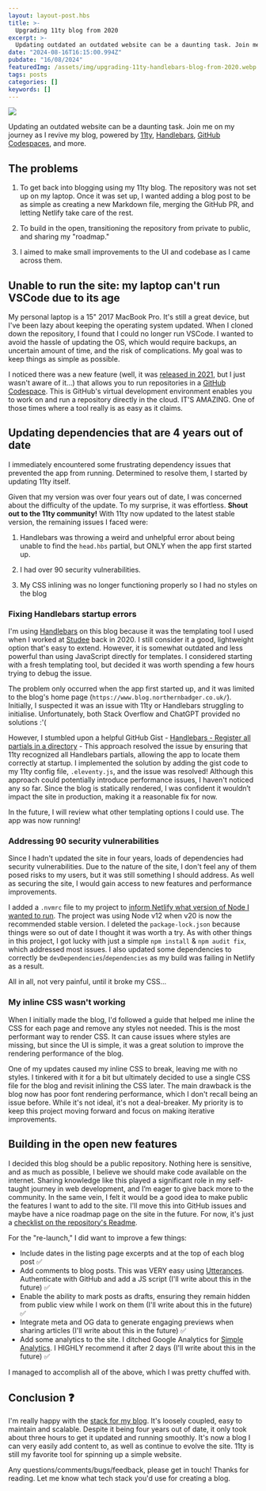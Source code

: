 ```yaml
---
layout: layout-post.hbs
title: >-
  Upgrading 11ty blog from 2020
excerpt: >-
  Updating outdated an outdated website can be a daunting task. Join me on my journey as I revive my blog, powered by 11ty, Handlebars, SCSS, Utterances, Netlify & GitHub Codespaces
date: "2024-08-16T16:15:00.994Z"
pubdate: "16/08/2024"
featuredImg: /assets/img/upgrading-11ty-handlebars-blog-from-2020.webp
tags: posts
categories: []
keywords: []
---
```


![]({{featuredImg}})

Updating an outdated website can be a daunting task. Join me on my journey as I revive my blog, powered by [11ty](https://www.11ty.dev/), [Handlebars](https://handlebarsjs.com/), [GitHub Codespaces](https://github.com/features/codespaces), and more.

## The problems

1. To get back into blogging using my 11ty blog. The repository was not set up on my laptop. Once it was set up, I wanted adding a blog post to be as simple as creating a new Markdown file, merging the GitHub PR, and letting Netlify take care of the rest.

2. To build in the open, transitioning the repository from private to public, and sharing my "roadmap."

3. I aimed to make small improvements to the UI and codebase as I came across them.

## Unable to run the site: my laptop can't run VSCode due to its age

My personal laptop is a 15" 2017 MacBook Pro. It's still a great device, but I've been lazy about keeping the operating system updated. When I cloned down the repository, I found that I could no longer run VSCode. I wanted to avoid the hassle of updating the OS, which would require backups, an uncertain amount of time, and the risk of complications. My goal was to keep things as simple as possible.

I noticed there was a new feature (well, it was [released in 2021](https://azure.microsoft.com/en-gb/updates/general-availability-github-codespaces/#:~:text=Published%20date%3A%20August%2011%2C%202021,Studio%20Code%2C%20or%20using%20SSH.), but I just wasn't aware of it...) that allows you to run repositories in a [GitHub Codespace](https://github.com/features/codespaces). This is GitHub's virtual development environment enables you to work on and run a repository directly in the cloud. IT'S AMAZING. One of those times where a tool really is as easy as it claims.

## Updating dependencies that are 4 years out of date

I immediately encountered some frustrating dependency issues that prevented the app from running. Determined to resolve them, I started by updating 11ty itself.

Given that my version was over four years out of date, I was concerned about the difficulty of the update. To my surprise, it was effortless. **Shout out to the 11ty community!** With 11ty now updated to the latest stable version, the remaining issues I faced were:

1. Handlebars was throwing a weird and unhelpful error about being unable to find the `head.hbs` partial, but ONLY when the app first started up.

2. I had over 90 security vulnerabilities.

3. My CSS inlining was no longer functioning properly so I had no styles on the blog

### Fixing Handlebars startup errors

I'm using [Handlebars](https://handlebarsjs.com/) on this blog because it was the templating tool I used when I worked at [Studee](https://studee.com/) back in 2020. I still consider it a good, lightweight option that's easy to extend. However, it is somewhat outdated and less powerful than using JavaScript directly for templates. I considered starting with a fresh templating tool, but decided it was worth spending a few hours trying to debug the issue.

The problem only occurred when the app first started up, and it was limited to the blog's home page (`https://www.blog.northernbadger.co.uk/`). Initially, I suspected it was an issue with 11ty or Handlebars struggling to initialise. Unfortunately, both Stack Overflow and ChatGPT provided no solutions :'(

However, I stumbled upon a helpful GitHub Gist - [Handlebars - Register all partials in a directory](https://gist.github.com/jaksah/70fc400ce70664eaa47fcb47c34b307c) - This approach resolved the issue by ensuring that 11ty recognized all Handlebars partials, allowing the app to locate them correctly at startup. I implemented the solution by adding the gist code to my 11ty config file, `.eleventy.js`, and the issue was resolved! Although this approach could potentially introduce performance issues, I haven't noticed any so far. Since the blog is statically rendered, I was confident it wouldn’t impact the site in production, making it a reasonable fix for now.

In the future, I will review what other templating options I could use. The app was now running!

### Addressing 90 security vulnerabilities

Since I hadn't updated the site in four years, loads of dependencies had security vulnerabilities. Due to the nature of the site, I don't feel any of them posed risks to my users, but it was still something I should address. As well as securing the site, I would gain access to new features and performance improvements.

I added a `.nvmrc` file to my project to [inform Netlify what version of Node I wanted to run](https://docs.netlify.com/configure-builds/manage-dependencies/#node-js-and-javascript). The project was using Node v12 when v20 is now the recommended stable version. I deleted the `package-lock.json` because things were so out of date I thought it was worth a try. As with other things in this project, I got lucky with just a simple `npm install` & `npm audit fix`, which addressed most issues. I also updated some dependencies to correctly be `devDependencies`/`dependencies` as my build was failing in Netlify as a result.

All in all, not very painful, until it broke my CSS...

### My inline CSS wasn't working

When I initially made the blog, I'd followed a guide that helped me inline the CSS for each page and remove any styles not needed. This is the most performant way to render CSS. It can cause issues where styles are missing, but since the UI is simple, it was a great solution to improve the rendering performance of the blog.

One of my updates caused my inline CSS to break, leaving me with no styles. I tinkered with it for a bit but ultimately decided to use a single CSS file for the blog and revisit inlining the CSS later. The main drawback is the blog now has poor font rendering performance, which I don't recall being an issue before. While it's not ideal, it's not a deal-breaker. My priority is to keep this project moving forward and focus on making iterative improvements.


## Building in the open new features

I decided this blog should be a public repository. Nothing here is sensitive, and as much as possible, I believe we should make code available on the internet. Sharing knowledge like this played a significant role in my self-taught journey in web development, and I’m eager to give back more to the community. In the same vein, I felt it would be a good idea to make public the features I want to add to the site. I'll move this into GitHub issues and maybe have a nice roadmap page on the site in the future. For now, it's just a [checklist on the repository's Readme](https://github.com/stuartjnelson/northern-badger-11ty-blog?tab=readme-ov-file#roadmap).

For the "re-launch," I did want to improve a few things:

- Include dates in the listing page excerpts and at the top of each blog post ✅
- Add comments to blog posts. This was VERY easy using [Utterances](https://utteranc.es/). Authenticate with GitHub and add a JS script (I'll write about this in the future) ✅
- Enable the ability to mark posts as drafts, ensuring they remain hidden from public view while I work on them (I'll write about this in the future) ✅
- Integrate meta and OG data to generate engaging previews when sharing articles (I'll write about this in the future) ✅
- Add some analytics to the site. I ditched Google Analytics for [Simple Analytics](https://www.simpleanalytics.com/). I HIGHLY recommend it after 2 days (I'll write about this in the future) ✅

I managed to accomplish all of the above, which I was pretty chuffed with.

## Conclusion ❓

I'm really happy with the [stack for my blog](https://github.com/stuartjnelson/northern-badger-11ty-blog?tab=readme-ov-file#tech-stack). It's loosely coupled, easy to maintain and scalable. Despite it being four years out of date, it only took about three hours to get it updated and running smoothly. It's now a blog I can very easily add content to, as well as continue to evolve the site. 11ty is still my favorite tool for spinning up a simple website.

Any questions/comments/bugs/feedback, please get in touch! Thanks for reading. Let me know what tech stack you'd use for creating a blog.
